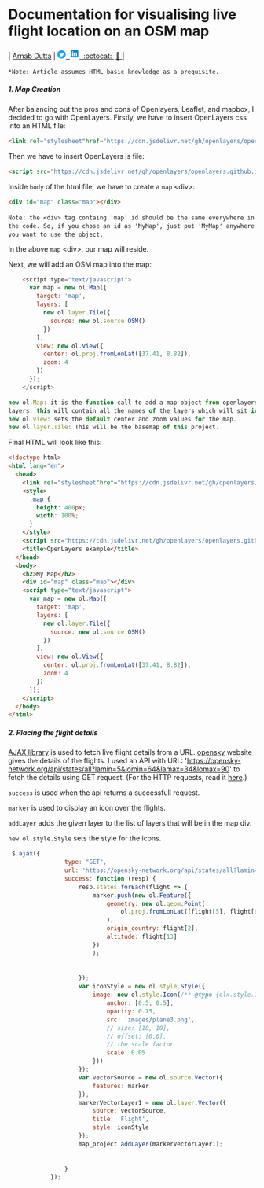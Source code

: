 # Documentation for visualising live flight location on an OSM map

| [Arnab Dutta](https://arnabdutta73.github.io/) |&nbsp;<a
href="https://twitter.com/arnabdutta73"><img alt="SVG"
src="/icons/Twitter_Social_Icon_Circle_Color.svg" width="17px"
height="17px"> &nbsp;<a
href="https://www.linkedin.com/in/arnab-dutta/"><img alt="PNG"
src="/icons/icons8-linkedin.svg" width="20px" height="20px">
&nbsp;[:octocat: ](https://github.com/arnabdutta73)
&nbsp;[:email: ](mailto:arnabdutta73@gmail.com)|


`*Note: Article assumes HTML basic knowledge as a prequisite.`

##### 1. Map Creation

After balancing out the pros and cons of Openlayers, Leaflet, and mapbox, I decided to go with OpenLayers.
Firstly, we have to insert OpenLayers css into an HTML file:

```html
<link rel="stylesheet"href="https://cdn.jsdelivr.net/gh/openlayers/openlayers.github.io@master/en/v6.1.1/css/ol.css"type="text/css">
```

Then we have to insert OpenLayers js file:

```html
<script src="https://cdn.jsdelivr.net/gh/openlayers/openlayers.github.io@master/en/v6.1.1/build/ol.js"></script>
```

Inside `body` of the html file, we have to create a `map` \<div>:

```html
<div id="map" class="map"></div>
``` 
`Note: the <div> tag containg 'map' id should be the same everywhere in the code. So, if you chose an id as 'MyMap', just put 'MyMap' anywhere you want to use the object.`


In the above `map` \<div>, our map will reside.

Next, we will add an OSM map into the map:

```javascript
    <script type="text/javascript">
      var map = new ol.Map({
        target: 'map',
        layers: [
          new ol.layer.Tile({
            source: new ol.source.OSM()
          })
        ],
        view: new ol.View({
          center: ol.proj.fromLonLat([37.41, 8.82]),
          zoom: 4
        })
      });
    </script>
```
```javascript
new ol.Map: it is the function call to add a map object from openlayers to your target map div.
layers: this will contain all the names of the layers which will sit in your target map div.
new ol.view: sets the default center and zoom values for the map.
new ol.layer.Tile: This will be the basemap of this project.
```

Final HTML will look like this:
```html
<!doctype html>
<html lang="en">
  <head>
    <link rel="stylesheet"href="https://cdn.jsdelivr.net/gh/openlayers/openlayers.github.io@master/en/v6.1.1/css/ol.css"type="text/css">
    <style>
      .map {
        height: 400px;
        width: 100%;
      }
    </style>
    <script src="https://cdn.jsdelivr.net/gh/openlayers/openlayers.github.io@master/en/v6.1.1/build/ol.js"></script>
    <title>OpenLayers example</title>
  </head>
  <body>
    <h2>My Map</h2>
    <div id="map" class="map"></div>
    <script type="text/javascript">
      var map = new ol.Map({
        target: 'map',
        layers: [
          new ol.layer.Tile({
            source: new ol.source.OSM()
          })
        ],
        view: new ol.View({
          center: ol.proj.fromLonLat([37.41, 8.82]),
          zoom: 4
        })
      });
    </script>
  </body>
</html>

```

##### 2. Placing the flight details

[AJAX library](https://www.w3schools.com/js/js_ajax_intro.asp) is used
to fetch live flight details from a URL.
[opensky](https://opensky-network.org/) website gives the details of the
flights. I used an API with URL:
'https://opensky-network.org/api/states/all?lamin=5&lomin=64&lamax=34&lomax=90'
to fetch the details using GET request. (For the HTTP requests, read it
[here](https://www.w3schools.com/xml/xml_http.asp).)

`success` is used when the api returns a successfull request. 

`marker` is used to display an icon over the flights.

`addLayer` adds the given layer to the list of layers that will be in
the map div.

`new ol.style.Style` sets the style for the icons. 

```javascript
 $.ajax({
                type: "GET",
                url: 'https://opensky-network.org/api/states/all?lamin=5&lomin=64&lamax=34&lomax=90',
                success: function (resp) {
                    resp.states.forEach(flight => {
                        marker.push(new ol.Feature({
                            geometry: new ol.geom.Point(
                                ol.proj.fromLonLat([flight[5], flight[6]])
                            ),
                            origin_country: flight[2],
                            altitude: flight[13]
                        })
                        );


                    });
                    var iconStyle = new ol.style.Style({
                        image: new ol.style.Icon(/** @type {olx.style.IconOptions} */({
                            anchor: [0.5, 0.5],
                            opacity: 0.75,
                            src: 'images/plane3.png',
                            // size: [10, 10],
                            // offset: [0,0],
                            // the scale factor
                            scale: 0.05
                        }))
                    });
                    var vectorSource = new ol.source.Vector({
                        features: marker
                    });
                    markerVectorLayer1 = new ol.layer.Vector({
                        source: vectorSource,
                        title: 'Flight',
                        style: iconStyle
                    });
                    map_project.addLayer(markerVectorLayer1);


                }
            });
``` 
